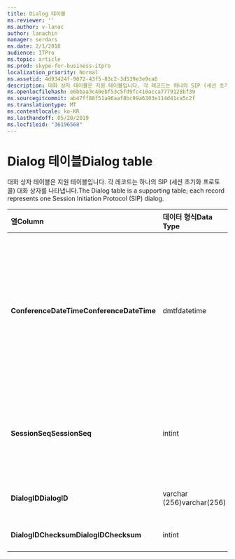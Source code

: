 ```yaml
---
title: Dialog 테이블
ms.reviewer: ''
ms.author: v-lanac
author: lanachin
manager: serdars
ms.date: 2/1/2018
audience: ITPro
ms.topic: article
ms.prod: skype-for-business-itpro
localization_priority: Normal
ms.assetid: 4d93424f-9072-43f5-83c2-3d539e3e9ca6
description: 대화 상자 테이블은 지원 테이블입니다. 각 레코드는 하나의 SIP (세션 초기화 프로토콜) 대화 상자를 나타냅니다.
ms.openlocfilehash: e6bbaa3c40ebf53c5fd9fc410acca7779128bf39
ms.sourcegitcommit: ab47ff88f51a96aaf8bc99a6303e114d41ca5c2f
ms.translationtype: MT
ms.contentlocale: ko-KR
ms.lasthandoff: 05/20/2019
ms.locfileid: "36196568"
---
```

# <a name="dialog-table"></a><span data-ttu-id="3c469-103">Dialog 테이블</span><span class="sxs-lookup"><span data-stu-id="3c469-103">Dialog table</span></span>
 
<span data-ttu-id="3c469-104">대화 상자 테이블은 지원 테이블입니다. 각 레코드는 하나의 SIP (세션 초기화 프로토콜) 대화 상자를 나타냅니다.</span><span class="sxs-lookup"><span data-stu-id="3c469-104">The Dialog table is a supporting table; each record represents one Session Initiation Protocol (SIP) dialog.</span></span>
  
|<span data-ttu-id="3c469-105">**열**</span><span class="sxs-lookup"><span data-stu-id="3c469-105">**Column**</span></span>|<span data-ttu-id="3c469-106">**데이터 형식**</span><span class="sxs-lookup"><span data-stu-id="3c469-106">**Data Type**</span></span>|<span data-ttu-id="3c469-107">**키/인덱스**</span><span class="sxs-lookup"><span data-stu-id="3c469-107">**Key/Index**</span></span>|<span data-ttu-id="3c469-108">**세부적인**</span><span class="sxs-lookup"><span data-stu-id="3c469-108">**Details**</span></span>|
|:-----|:-----|:-----|:-----|
|<span data-ttu-id="3c469-109">**ConferenceDateTime**</span><span class="sxs-lookup"><span data-stu-id="3c469-109">**ConferenceDateTime**</span></span> <br/> |<span data-ttu-id="3c469-110">dmtf</span><span class="sxs-lookup"><span data-stu-id="3c469-110">datetime</span></span>  <br/> |<span data-ttu-id="3c469-111">주요한</span><span class="sxs-lookup"><span data-stu-id="3c469-111">Primary</span></span>  <br/> |<span data-ttu-id="3c469-112">체감 품질 (고급 품질) 에이전트가 호출자 또는 호출 수신자 중 첫 번째 보고서를 받는 시간입니다.</span><span class="sxs-lookup"><span data-stu-id="3c469-112">Time when the Quality of Excellence (QoE) agent receives the first report from either caller or callee.</span></span> <span data-ttu-id="3c469-113">세션을 고유 하 게 식별 하는 SessionSeq와 함께 사용 됩니다.</span><span class="sxs-lookup"><span data-stu-id="3c469-113">Used in conjunction with SessionSeq to uniquely identify a session.</span></span>  <br/> |
|<span data-ttu-id="3c469-114">**SessionSeq**</span><span class="sxs-lookup"><span data-stu-id="3c469-114">**SessionSeq**</span></span> <br/> |<span data-ttu-id="3c469-115">int</span><span class="sxs-lookup"><span data-stu-id="3c469-115">int</span></span>  <br/> |<span data-ttu-id="3c469-116">주요한</span><span class="sxs-lookup"><span data-stu-id="3c469-116">Primary</span></span>  <br/> |<span data-ttu-id="3c469-117">동일한 ConferenceDateTime 있을 때 세션을 구분 하는 시퀀스 번호입니다.</span><span class="sxs-lookup"><span data-stu-id="3c469-117">Sequence number to differentiate sessions when they have the same ConferenceDateTime.</span></span>  <br/> |
|<span data-ttu-id="3c469-118">**DialogID**</span><span class="sxs-lookup"><span data-stu-id="3c469-118">**DialogID**</span></span> <br/> |<span data-ttu-id="3c469-119">varchar (256)</span><span class="sxs-lookup"><span data-stu-id="3c469-119">varchar(256)</span></span>  <br/> ||<span data-ttu-id="3c469-120">전역으로 고유한 대화 상자 ID입니다.</span><span class="sxs-lookup"><span data-stu-id="3c469-120">Dialog ID which is globally unique.</span></span>  <br/> |
|<span data-ttu-id="3c469-121">**DialogIDChecksum**</span><span class="sxs-lookup"><span data-stu-id="3c469-121">**DialogIDChecksum**</span></span> <br/> |<span data-ttu-id="3c469-122">int</span><span class="sxs-lookup"><span data-stu-id="3c469-122">int</span></span>  <br/> |<span data-ttu-id="3c469-123">색인</span><span class="sxs-lookup"><span data-stu-id="3c469-123">index</span></span>  <br/> |<span data-ttu-id="3c469-124">대화 상자 ID의 체크섬입니다.</span><span class="sxs-lookup"><span data-stu-id="3c469-124">Checksum of the Dialog ID.</span></span>  <br/> |
   

